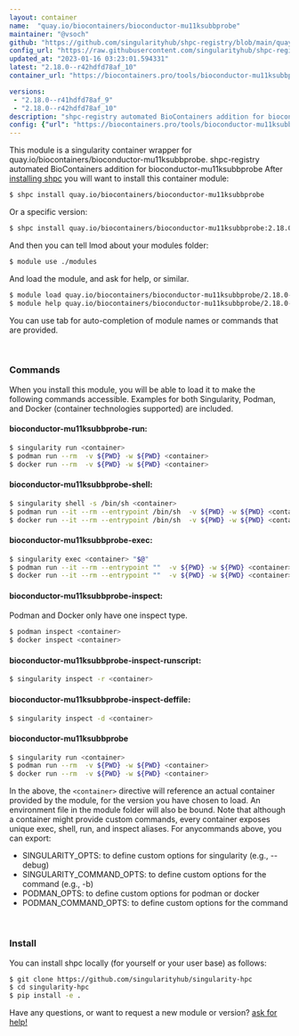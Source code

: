 ```yaml
---
layout: container
name:  "quay.io/biocontainers/bioconductor-mu11ksubbprobe"
maintainer: "@vsoch"
github: "https://github.com/singularityhub/shpc-registry/blob/main/quay.io/biocontainers/bioconductor-mu11ksubbprobe/container.yaml"
config_url: "https://raw.githubusercontent.com/singularityhub/shpc-registry/main/quay.io/biocontainers/bioconductor-mu11ksubbprobe/container.yaml"
updated_at: "2023-01-16 03:23:01.594331"
latest: "2.18.0--r42hdfd78af_10"
container_url: "https://biocontainers.pro/tools/bioconductor-mu11ksubbprobe"

versions:
 - "2.18.0--r41hdfd78af_9"
 - "2.18.0--r42hdfd78af_10"
description: "shpc-registry automated BioContainers addition for bioconductor-mu11ksubbprobe"
config: {"url": "https://biocontainers.pro/tools/bioconductor-mu11ksubbprobe", "maintainer": "@vsoch", "description": "shpc-registry automated BioContainers addition for bioconductor-mu11ksubbprobe", "latest": {"2.18.0--r42hdfd78af_10": "sha256:1ab401602867b7d0ac7a02785f25a1b369e529fb15d9b61c75ea61bed73dc2e7"}, "tags": {"2.18.0--r41hdfd78af_9": "sha256:741d8806ff2199993c331cb472c5063ac45e632623b5abc17c91bd92717ed790", "2.18.0--r42hdfd78af_10": "sha256:1ab401602867b7d0ac7a02785f25a1b369e529fb15d9b61c75ea61bed73dc2e7"}, "docker": "quay.io/biocontainers/bioconductor-mu11ksubbprobe"}
---
```


This module is a singularity container wrapper for quay.io/biocontainers/bioconductor-mu11ksubbprobe.
shpc-registry automated BioContainers addition for bioconductor-mu11ksubbprobe
After [installing shpc](#install) you will want to install this container module:


```bash
$ shpc install quay.io/biocontainers/bioconductor-mu11ksubbprobe
```

Or a specific version:

```bash
$ shpc install quay.io/biocontainers/bioconductor-mu11ksubbprobe:2.18.0--r42hdfd78af_10
```

And then you can tell lmod about your modules folder:

```bash
$ module use ./modules
```

And load the module, and ask for help, or similar.

```bash
$ module load quay.io/biocontainers/bioconductor-mu11ksubbprobe/2.18.0--r42hdfd78af_10
$ module help quay.io/biocontainers/bioconductor-mu11ksubbprobe/2.18.0--r42hdfd78af_10
```

You can use tab for auto-completion of module names or commands that are provided.

<br>

### Commands

When you install this module, you will be able to load it to make the following commands accessible.
Examples for both Singularity, Podman, and Docker (container technologies supported) are included.

#### bioconductor-mu11ksubbprobe-run:

```bash
$ singularity run <container>
$ podman run --rm  -v ${PWD} -w ${PWD} <container>
$ docker run --rm  -v ${PWD} -w ${PWD} <container>
```

#### bioconductor-mu11ksubbprobe-shell:

```bash
$ singularity shell -s /bin/sh <container>
$ podman run --it --rm --entrypoint /bin/sh  -v ${PWD} -w ${PWD} <container>
$ docker run --it --rm --entrypoint /bin/sh  -v ${PWD} -w ${PWD} <container>
```

#### bioconductor-mu11ksubbprobe-exec:

```bash
$ singularity exec <container> "$@"
$ podman run --it --rm --entrypoint ""  -v ${PWD} -w ${PWD} <container> "$@"
$ docker run --it --rm --entrypoint ""  -v ${PWD} -w ${PWD} <container> "$@"
```

#### bioconductor-mu11ksubbprobe-inspect:

Podman and Docker only have one inspect type.

```bash
$ podman inspect <container>
$ docker inspect <container>
```

#### bioconductor-mu11ksubbprobe-inspect-runscript:

```bash
$ singularity inspect -r <container>
```

#### bioconductor-mu11ksubbprobe-inspect-deffile:

```bash
$ singularity inspect -d <container>
```



#### bioconductor-mu11ksubbprobe

```bash
$ singularity run <container>
$ podman run --rm  -v ${PWD} -w ${PWD} <container>
$ docker run --rm  -v ${PWD} -w ${PWD} <container>
```


In the above, the `<container>` directive will reference an actual container provided
by the module, for the version you have chosen to load. An environment file in the
module folder will also be bound. Note that although a container
might provide custom commands, every container exposes unique exec, shell, run, and
inspect aliases. For anycommands above, you can export:

 - SINGULARITY_OPTS: to define custom options for singularity (e.g., --debug)
 - SINGULARITY_COMMAND_OPTS: to define custom options for the command (e.g., -b)
 - PODMAN_OPTS: to define custom options for podman or docker
 - PODMAN_COMMAND_OPTS: to define custom options for the command

<br>

### Install

You can install shpc locally (for yourself or your user base) as follows:

```bash
$ git clone https://github.com/singularityhub/singularity-hpc
$ cd singularity-hpc
$ pip install -e .
```

Have any questions, or want to request a new module or version? [ask for help!](https://github.com/singularityhub/singularity-hpc/issues)